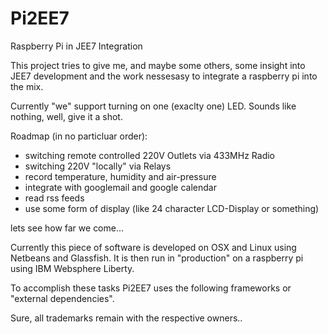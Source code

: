 # Pi2EE7
Raspberry Pi in JEE7 Integration

This project tries to give me, and maybe some others, some insight into JEE7 development and the work nessesasy to integrate a raspberry pi into the mix.

Currently "we" support turning on one (exaclty one) LED. Sounds like nothing, well, give it a shot.

Roadmap (in no particluar order):

* switching remote controlled 220V Outlets via 433MHz Radio
* switching 220V "locally" via Relays
* record temperature, humidity and air-pressure
* integrate with googlemail and google calendar
* read rss feeds
* use some form of display (like 24 character LCD-Display or something)

lets see how far we come...

Currently this piece of software is developed on OSX and Linux using Netbeans and Glassfish. It is then run in "production" on a raspberry pi using IBM Websphere Liberty.

To accomplish these tasks Pi2EE7 uses the following frameworks or "external dependencies".

Sure, all trademarks remain with the respective owners..
